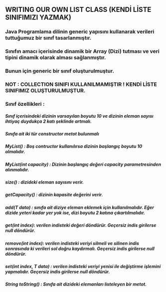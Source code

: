 ## WRITING OUR OWN LIST CLASS  (KENDİ LİSTE SINIFIMIZI YAZMAK)
<div>
<H3> <B>Java</B> Programlama dilinin generic yapısını kullanarak verileri tuttuğumuz bir sınıf tasarlanmıştır.</H3>
<H3>Sınıfın amacı içerisinde dinamik bir Array (Dizi) tutması ve veri tipini dinamik olarak alması sağlanmıştır. </H3>
<H3>Bunun için generic bir sınıf oluşturulmuştur. </H3>
<H3>NOT : COLLECTION SINIFI KULLANILMAMIŞTIR ! KENDİ LİSTE SINIFIMIZ OLUŞTURULMUŞTUR. </H3>
<H3>Sınıf özellikleri : </H3>

<H5>Sınıf içerisindeki dizinin varsayılan boyutu 10 ve dizinin eleman sayısı ihtiyaç duydukça 2 katı şeklinde artmalı.</H5>
<H5>Sınıfa ait iki tür constructor metot bulunmalı </H5>
<H5>MyList() : Boş contructor kullanılırsa dizinin başlangıç boyutu 10 olmalıdır. </H5>
<H5>MyList(int capacity) : Dizinin başlangıç değeri capacity parametresinden alınmalıdır. </H5>
<H5>size() : dizideki eleman sayısını verir. </H5>
<H5>getCapacity() : dizinin kapasite değerini verir. </H5>
<H5>add(T data) : sınıfa ait diziye eleman eklemek için kullanılmalıdır. 
    Eğer dizide yeteri kadar yer yok ise, dizi boyutu 2 katına çıkartılmalıdır. </H5>
<H5>get(int index): verilen indisteki değeri döndürür. Geçersiz indis girilerse null döndürür. </H5>
<H5>remove(int index): verilen indisteki veriyi silmeli ve silinen indis sonrasında ki 
    verileri sol doğru kaydırmalı. Geçersiz indis girilerse null döndürür. </H5>

<H5>set(int index, T data) : verilen indisteki veriyi yenisi ile değiştirme işlemini yapmalıdır. Geçersiz indis girilerse null döndürür. </H5>
<H5>String toString() : Sınıfa ait dizideki elemanları listeleyen bir metot.  </H5>
</div>



